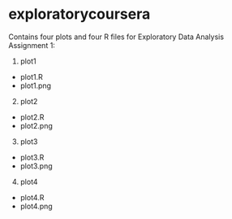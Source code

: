 # exploratorycoursera
Contains four plots and four R files for Exploratory Data Analysis Assignment 1:

1. plot1
  * plot1.R
  * plot1.png
2. plot2
  * plot2.R
  * plot2.png
3. plot3
  * plot3.R
  * plot3.png
4. plot4
  * plot4.R
  * plot4.png
